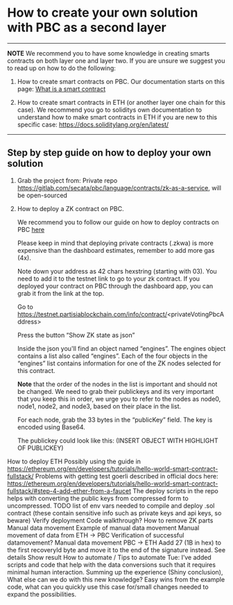 # How to create your own solution with PBC as a second layer

---
**NOTE** We recommend you to have some knowledge in creating smarts contracts on both layer one and layer two. If you are unsure we suggest you to read up on how to do the following: 
1. How to create smart contracts on PBC. Our documentation starts on this page: [What is a smart contract](contract-development.md)

2. How to create smart contracts in ETH (or another layer one chain for this case).
We recommend you go to soliditys own documentation to understand how to make smart contracts in ETH if you are new to this specific case: https://docs.soliditylang.org/en/latest/
---

## Step by step guide on how to deploy your own solution
1. Grab the project from: Private repo https://gitlab.com/secata/pbc/language/contracts/zk-as-a-service, will be open-sourced

2. How to deploy a ZK contract on PBC.
   
   We recommend you to follow our guide on how to deploy contracts on PBC [here](contract-compilation.md)
    
   Please keep in mind that deploying private contracts (.zkwa) is more expensive than the dashboard estimates, remember to add more gas (4x).
   
   Note down your address as 42 chars hexstring (starting with 03). You need to add it to the testnet link to go to your zk contract. If you deployed your contract on PBC through the dashboard app, you can grab it from the link at the top. 
   
   Go to https://testnet.partisiablockchain.com/info/contract/<privateVotingPbcAddress\>
   
   Press the button “Show ZK state as json”

    Inside the json you'll find an object named “engines”. The engines object contains a list also called “engines”. Each of the four objects in the “engines” list contains information for one of the ZK nodes selected for this contract. 
    
    **Note** that the order of the nodes in the list is important and should not be changed. We need to grab their publickeys and its very important that you keep this in order, we urge you to refer to the nodes as node0, node1, node2, and node3, based on their place in the list.

    For each node, grab the 33 bytes in the “publicKey” field. The key is encoded using Base64.

    The publickey could look like this: (INSERT OBJECT WITH HIGHLIGHT OF PUBLICKEY)<todo>


How to deploy ETH
Possibly using the guide in https://ethereum.org/en/developers/tutorials/hello-world-smart-contract-fullstack/
Problems with getting test goerli described in official docs here: https://ethereum.org/en/developers/tutorials/hello-world-smart-contract-fullstack/#step-4-add-ether-from-a-faucet
The deploy scripts in the repo helps with converting the public keys from compressed form to uncompressed.
TODO list of env vars needed to compile and deploy .sol contract (these contain sensitive info such as private keys and api keys, so beware)
Verify deployment
Code walkthrough?
How to remove ZK parts
Manual data movement
Example of manual data movement
Manual movement of data from ETH -> PBC
Verification of successful datamovement?
Manual data movement PBC -> ETH
Aadd 27 (1B in hex) to the first recoveryId byte and move it to the end of the signature instead. See details
Show result
How to automate / Tips to automate
Tue: I’ve added scripts and code that help with the data conversions such that it requires minimal human interaction.
Summing up the experience (Shiny conclusion),
What else can we do with this new knowledge?
Easy wins from the example code, what can you quickly use this case for/small changes needed to expand the possibilities.
